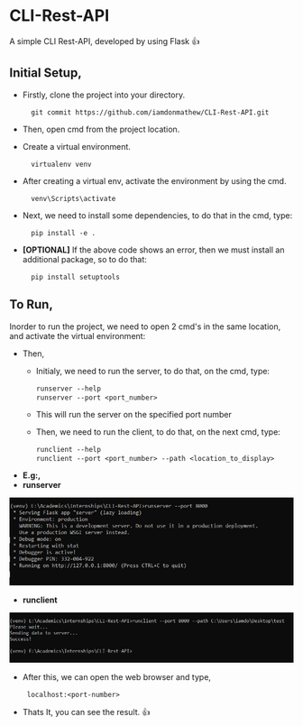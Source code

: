 # CLI-Rest-API
A simple CLI Rest-API, developed by using Flask :+1:

## Initial Setup,
- Firstly, clone the project into your directory.

        git commit https://github.com/iamdonmathew/CLI-Rest-API.git
        
- Then, open cmd from the project location.
- Create a virtual environment.

        virtualenv venv
        
- After creating a virtual env, activate the environment by using the cmd.

        venv\Scripts\activate
        
- Next, we need to install some dependencies, to do that in the cmd, type:

        pip install -e .
        
- **[OPTIONAL]** If the above code shows an error, then we must install an additional package, so to do that:

        pip install setuptools
        


## To Run,
Inorder to run the project, we need to open 2 cmd's in the same location, and activate the virtual environment:

- Then,
  - Initialy, we need to run the server, to do that, on the cmd, type:
        
        runserver --help
        runserver --port <port_number>
        
  - This will run the server on the specified port number
  - Then, we need to run the client, to do that, on the next cmd, type:
  
        runclient --help
        runclient --port <port_number> --path <location_to_display>
       
- **E.g:,**
- **runserver**
        
![](images/runserver.PNG)
        
- **runclient**
       
![](images/runclient.PNG)
  
- After this, we can open the web browser and type,
    
       localhost:<port-number>
       
- Thats It, you can see the result. :+1:
